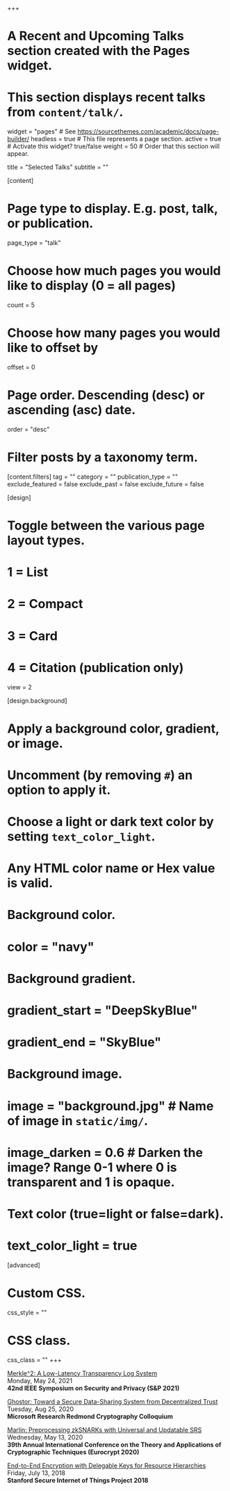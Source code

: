 +++
# A Recent and Upcoming Talks section created with the Pages widget.
# This section displays recent talks from `content/talk/`.

widget = "pages"  # See https://sourcethemes.com/academic/docs/page-builder/
headless = true  # This file represents a page section.
active = true  # Activate this widget? true/false
weight = 50  # Order that this section will appear.

title = "Selected Talks"
subtitle = ""

[content]
  # Page type to display. E.g. post, talk, or publication.
  page_type = "talk"

  # Choose how much pages you would like to display (0 = all pages)
  count = 5

  # Choose how many pages you would like to offset by
  offset = 0

  # Page order. Descending (desc) or ascending (asc) date.
  order = "desc"

  # Filter posts by a taxonomy term.
  [content.filters]
    tag = ""
    category = ""
    publication_type = ""
    exclude_featured = false
    exclude_past = false
    exclude_future = false

[design]
  # Toggle between the various page layout types.
  #   1 = List
  #   2 = Compact
  #   3 = Card
  #   4 = Citation (publication only)
  view = 2

[design.background]
  # Apply a background color, gradient, or image.
  #   Uncomment (by removing `#`) an option to apply it.
  #   Choose a light or dark text color by setting `text_color_light`.
  #   Any HTML color name or Hex value is valid.

  # Background color.
  # color = "navy"

  # Background gradient.
  # gradient_start = "DeepSkyBlue"
  # gradient_end = "SkyBlue"

  # Background image.
  # image = "background.jpg"  # Name of image in `static/img/`.
  # image_darken = 0.6  # Darken the image? Range 0-1 where 0 is transparent and 1 is opaque.

  # Text color (true=light or false=dark).
  # text_color_light = true  

[advanced]
 # Custom CSS.
 css_style = ""

 # CSS class.
 css_class = ""
+++

[Merkle^2: A Low-Latency Transparency Log System](https://www.youtube.com/watch?v=SdP4VRk-GD4)         
Monday, May 24, 2021    
**42nd IEEE Symposium on Security and Privacy (S&P 2021)**           

[Ghostor: Toward a Secure Data-Sharing System from Decentralized Trust](https://www.microsoft.com/en-us/research/event/microsoft-research-redmond-cryptography-colloquium/#!past-speakers)       
Tuesday, Aug 25, 2020   
**Microsoft Research Redmond Cryptography Colloquium**      

[Marlin: Preprocessing zkSNARKs with Universal and Updatable SRS](https://www.youtube.com/watch?v=3mZWa6tJaMI)      
Wednesday, May 13, 2020         
**39th Annual International Conference on the Theory and Applications of Cryptographic Techniques (Eurocrypt 2020)**        

[End-to-End Encryption with Delegable Keys for Resource Hierarchies](http://iot.stanford.edu/nsf-final/index.html)      
Friday, July 13, 2018  
**Stanford Secure Internet of Things Project 2018**     
